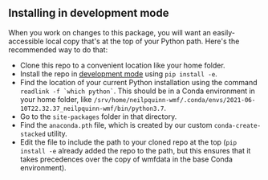 ## Installing in development mode
When you work on changes to this package, you will want an easily-accessible local copy that's at the top of your Python path. Here's the recommended way to do that:
* Clone this repo to a convenient location like your home folder.
* Install the repo in [development mode](https://setuptools.pypa.io/en/latest/userguide/development_mode.html) using `pip install -e`. 
* Find the location of your current Python installation using the command `` readlink -f `which python` ``. This should be in a Conda environment in your home folder, like `/srv/home/neilpquinn-wmf/.conda/envs/2021-06-10T22.32.37_neilpquinn-wmf/bin/python3.7`.
* Go to the `site-packages` folder in that directory.
* Find the `anaconda.pth` file, which is created by our custom `conda-create-stacked` utility.
* Edit the file to include the path to your cloned repo at the top (`pip install -e` already added the repo to the path, but this ensures that it takes precedences over the copy of wmfdata in the base Conda environment). 
